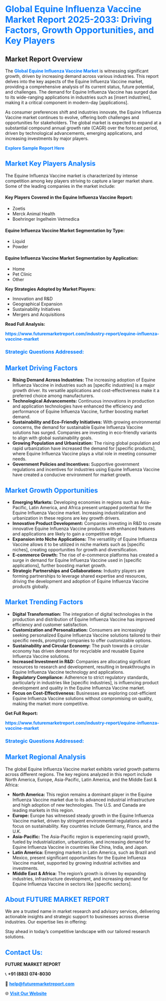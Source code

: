 <h1 style="color: #007BFF;">Global Equine Influenza Vaccine Market Report 2025-2033: Driving Factors, Growth Opportunities, and Key Players</h1>

<section id="overview">
<h2>Market Report Overview</h2>
<p>The <a href="https://www.futuremarketreport.com/industry-report/equine-influenza-vaccine-market" style="color: #007BFF; text-decoration: none;"><strong>Global Equine Influenza Vaccine Market</strong></a> is witnessing significant growth, driven by increasing demand across various industries. This report delves into the key aspects of the Equine Influenza Vaccine market, providing a comprehensive analysis of its current status, future potential, and challenges. The demand for Equine Influenza Vaccine has surged due to its wide-ranging applications in industries such as [insert industries], making it a critical component in modern-day [applications].</p>
<p>As consumer preferences shift and industries innovate, the Equine Influenza Vaccine market continues to evolve, offering both challenges and opportunities for stakeholders. The global market is expected to expand at a substantial compound annual growth rate (CAGR) over the forecast period, driven by technological advancements, emerging applications, and increasing investments by major players.</p>
</section>

<section id="overview">
<p><a href="https://www.futuremarketreport.com/request-sample/reportId=64823" style="color: #007BFF; text-decoration: none;"><strong>Explore Sample Report Here</strong></a></p>
</section>

<section id="key-players">
<h2 style="color: #007BFF;">Market Key Players Analysis</h2>
<p>The Equine Influenza Vaccine market is characterized by intense competition among key players striving to capture a larger market share. Some of the leading companies in the market include:</p>
<h4>Key Players Covered in the Equine Influenza Vaccine Report:</h4>
<ul><li>Zoetis</li><li>Merck Animal Health</li><li>Boehringer Ingelheim Vetmedica</li></ul>
<h4>Equine Influenza Vaccine Market Segmentation by Type:</h4>
<ul><li>Liquid</li><li>Powder</li></ul>

<h4>Equine Influenza Vaccine Market Segmentation by Application:</h4>
<ul><li>Home</li><li>Pet Clinic</li><li>Other</li></ul>
<p><strong>Key Strategies Adopted by Market Players:</strong></p>
<ul>
<li>Innovation and R&D</li>
<li>Geographical Expansion</li>
<li>Sustainability Initiatives</li>
<li>Mergers and Acquisitions</li>
</ul>
</section>

<section>
<p><strong>Read Full Analysis: </strong></p><a href="https://www.futuremarketreport.com/industry-report/equine-influenza-vaccine-market" style="color: #007BFF; text-decoration: none;"><strong>https://www.futuremarketreport.com/industry-report/equine-influenza-vaccine-market</strong></a>
<h3 style="color: #007BFF;">Strategic Questions Addressed:</h3>
</section>

<section id="driving-factors">
<h2 style="color: #007BFF;">Market Driving Factors</h2>
<ul>
<li><strong>Rising Demand Across Industries:</strong> The increasing adoption of Equine Influenza Vaccine in industries such as [specific industries] is a major growth driver. Its versatile applications and cost-effectiveness make it a preferred choice among manufacturers.</li>
<li><strong>Technological Advancements:</strong> Continuous innovations in production and application technologies have enhanced the efficiency and performance of Equine Influenza Vaccine, further boosting market demand.</li>
<li><strong>Sustainability and Eco-Friendly Initiatives:</strong> With growing environmental concerns, the demand for sustainable Equine Influenza Vaccine solutions has surged. Companies are investing in eco-friendly variants to align with global sustainability goals.</li>
<li><strong>Growing Population and Urbanization:</strong> The rising global population and rapid urbanization have increased the demand for [specific products], where Equine Influenza Vaccine plays a vital role in meeting consumer needs.</li>
<li><strong>Government Policies and Incentives:</strong> Supportive government regulations and incentives for industries using Equine Influenza Vaccine have created a conducive environment for market growth.</li>
</ul>
</section>

<section id="growth-opportunities">
<h2 style="color: #007BFF;">Market Growth Opportunities</h2>
<ul>
<li><strong>Emerging Markets:</strong> Developing economies in regions such as Asia-Pacific, Latin America, and Africa present untapped potential for the Equine Influenza Vaccine market. Increasing industrialization and urbanization in these regions are key growth drivers.</li>
<li><strong>Innovative Product Development:</strong> Companies investing in R&D to create innovative Equine Influenza Vaccine products with enhanced features and applications are likely to gain a competitive edge.</li>
<li><strong>Expansion into Niche Applications:</strong> The versatility of Equine Influenza Vaccine allows it to be utilized in niche markets such as [specific niches], creating opportunities for growth and diversification.</li>
<li><strong>E-commerce Growth:</strong> The rise of e-commerce platforms has created a surge in demand for Equine Influenza Vaccine used in [specific applications], further boosting market growth.</li>
<li><strong>Strategic Partnerships and Collaborations:</strong> Industry players are forming partnerships to leverage shared expertise and resources, driving the development and adoption of Equine Influenza Vaccine products globally.</li>
</ul>
</section>

<section id="trending-factors">
<h2 style="color: #007BFF;">Market Trending Factors</h2>
<ul>
<li><strong>Digital Transformation:</strong> The integration of digital technologies in the production and distribution of Equine Influenza Vaccine has improved efficiency and customer satisfaction.</li>
<li><strong>Customization and Personalization:</strong> Consumers are increasingly seeking personalized Equine Influenza Vaccine solutions tailored to their specific needs, prompting companies to offer customizable options.</li>
<li><strong>Sustainability and Circular Economy:</strong> The push towards a circular economy has driven demand for recyclable and reusable Equine Influenza Vaccine solutions.</li>
<li><strong>Increased Investment in R&D:</strong> Companies are allocating significant resources to research and development, resulting in breakthroughs in Equine Influenza Vaccine technology and applications.</li>
<li><strong>Regulatory Compliance:</strong> Adherence to strict regulatory standards, particularly in industries like [specific industries], is influencing product development and quality in the Equine Influenza Vaccine market.</li>
<li><strong>Focus on Cost-Effectiveness:</strong> Businesses are exploring cost-efficient Equine Influenza Vaccine solutions without compromising on quality, making the market more competitive.</li>
</ul>
</section>

<section>
<p><strong>Get Full Report: </strong></p><a href="https://www.futuremarketreport.com/industry-report/equine-influenza-vaccine-market" style="color: #007BFF; text-decoration: none;"><strong>https://www.futuremarketreport.com/industry-report/equine-influenza-vaccine-market</strong></a>
<h3 style="color: #007BFF;">Strategic Questions Addressed:</h3>
</section>


<section id="regional-analysis">
<h2 style="color: #007BFF;">Market Regional Analysis</h2>
<p>The global Equine Influenza Vaccine market exhibits varied growth patterns across different regions. The key regions analyzed in this report include North America, Europe, Asia-Pacific, Latin America, and the Middle East & Africa:</p>
<ul>
<li><strong>North America:</strong> This region remains a dominant player in the Equine Influenza Vaccine market due to its advanced industrial infrastructure and high adoption of new technologies. The U.S. and Canada are leading markets in this region.</li>
<li><strong>Europe:</strong> Europe has witnessed steady growth in the Equine Influenza Vaccine market, driven by stringent environmental regulations and a focus on sustainability. Key countries include Germany, France, and the U.K.</li>
<li><strong>Asia-Pacific:</strong> The Asia-Pacific region is experiencing rapid growth, fueled by industrialization, urbanization, and increasing demand for Equine Influenza Vaccine in countries like China, India, and Japan.</li>
<li><strong>Latin America:</strong> Emerging markets in Latin America, such as Brazil and Mexico, present significant opportunities for the Equine Influenza Vaccine market, supported by growing industrial activities and investments.</li>
<li><strong>Middle East & Africa:</strong> The region’s growth is driven by expanding industries, infrastructure development, and increasing demand for Equine Influenza Vaccine in sectors like [specific sectors].</li>
</ul>
</section>

<footer>
<h2 style="color: #007BFF;">About FUTURE MARKET REPORT</h2>
<p>We are a trusted name in market research and advisory services, delivering actionable insights and strategic support to businesses across diverse industries. Our expertise lies in offering:</p>

<p>Stay ahead in today’s competitive landscape with our tailored research solutions.</p>

<h2 style="color: #007BFF;">Contact Us:</h2>
<p><strong>FUTURE MARKET REPORT</strong></p>
<p>📞 <strong>+91 (883) 074-8030</strong></p>
<p>📧 <strong><a href="mailto:help@futuremarketreport.com" style="color: #007BFF;">help@futuremarketreport.com</a></strong></p>
<p>🌐 <strong><a href="https://www.futuremarketreport.com/" style="color: #007BFF;">Visit Our Website</a></strong></p>
</footer>